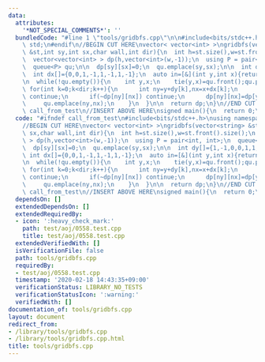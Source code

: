 ```yaml
---
data:
  attributes:
    '*NOT_SPECIAL_COMMENTS*': ''
  bundledCode: "#line 1 \"tools/gridbfs.cpp\"\n\n#include<bits/stdc++.h>\nusing namespace\
    \ std;\n#endif\n//BEGIN CUT HERE\nvector< vector<int> >\ngridbfs(vector<string>\
    \ &st,int sy,int sx,char wall,int dir){\n  int h=st.size(),w=st.front().size();\n\
    \  vector<vector<int> > dp(h,vector<int>(w,-1));\n  using P = pair<int, int>;\n\
    \  queue<P> qu;\n\n  dp[sy][sx]=0;\n  qu.emplace(sy,sx);\n\n  int dy[]={1,-1,0,0,1,1,-1,-1};\n\
    \  int dx[]={0,0,1,-1,1,-1,1,-1};\n  auto in=[&](int y,int x){return 0<=y&&y<h&&0<=x&&x<w;};\n\
    \n  while(!qu.empty()){\n    int y,x;\n    tie(y,x)=qu.front();qu.pop();\n   \
    \ for(int k=0;k<dir;k++){\n      int ny=y+dy[k],nx=x+dx[k];\n      if(!in(ny,nx)||st[ny][nx]==wall)\
    \ continue;\n      if(~dp[ny][nx]) continue;\n      dp[ny][nx]=dp[y][x]+1;\n \
    \     qu.emplace(ny,nx);\n    }\n  }\n\n  return dp;\n}\n//END CUT HERE\n#ifndef\
    \ call_from_test\n//INSERT ABOVE HERE\nsigned main(){\n  return 0;\n}\n#endif\n"
  code: "#ifndef call_from_test\n#include<bits/stdc++.h>\nusing namespace std;\n#endif\n\
    //BEGIN CUT HERE\nvector< vector<int> >\ngridbfs(vector<string> &st,int sy,int\
    \ sx,char wall,int dir){\n  int h=st.size(),w=st.front().size();\n  vector<vector<int>\
    \ > dp(h,vector<int>(w,-1));\n  using P = pair<int, int>;\n  queue<P> qu;\n\n\
    \  dp[sy][sx]=0;\n  qu.emplace(sy,sx);\n\n  int dy[]={1,-1,0,0,1,1,-1,-1};\n \
    \ int dx[]={0,0,1,-1,1,-1,1,-1};\n  auto in=[&](int y,int x){return 0<=y&&y<h&&0<=x&&x<w;};\n\
    \n  while(!qu.empty()){\n    int y,x;\n    tie(y,x)=qu.front();qu.pop();\n   \
    \ for(int k=0;k<dir;k++){\n      int ny=y+dy[k],nx=x+dx[k];\n      if(!in(ny,nx)||st[ny][nx]==wall)\
    \ continue;\n      if(~dp[ny][nx]) continue;\n      dp[ny][nx]=dp[y][x]+1;\n \
    \     qu.emplace(ny,nx);\n    }\n  }\n\n  return dp;\n}\n//END CUT HERE\n#ifndef\
    \ call_from_test\n//INSERT ABOVE HERE\nsigned main(){\n  return 0;\n}\n#endif\n"
  dependsOn: []
  extendedDependsOn: []
  extendedRequiredBy:
  - icon: ':heavy_check_mark:'
    path: test/aoj/0558.test.cpp
    title: test/aoj/0558.test.cpp
  extendedVerifiedWith: []
  isVerificationFile: false
  path: tools/gridbfs.cpp
  requiredBy:
  - test/aoj/0558.test.cpp
  timestamp: '2020-02-18 14:43:35+09:00'
  verificationStatus: LIBRARY_NO_TESTS
  verificationStatusIcon: ':warning:'
  verifiedWith: []
documentation_of: tools/gridbfs.cpp
layout: document
redirect_from:
- /library/tools/gridbfs.cpp
- /library/tools/gridbfs.cpp.html
title: tools/gridbfs.cpp
---
```

